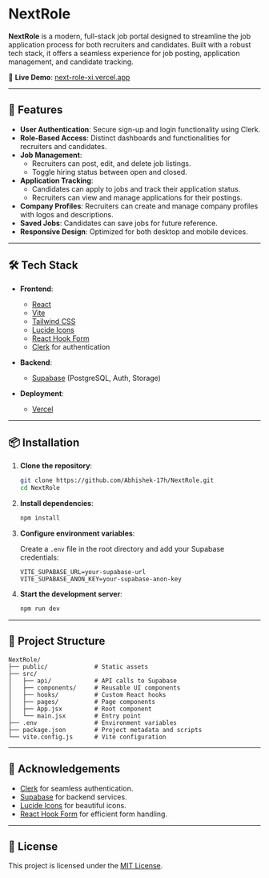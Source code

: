 # NextRole

**NextRole** is a modern, full-stack job portal designed to streamline the job application process for both recruiters and candidates. Built with a robust tech stack, it offers a seamless experience for job posting, application management, and candidate tracking.

🔗 **Live Demo**: [next-role-xi.vercel.app](https://next-role-xi.vercel.app)

---

## 🚀 Features

- **User Authentication**: Secure sign-up and login functionality using Clerk.
- **Role-Based Access**: Distinct dashboards and functionalities for recruiters and candidates.
- **Job Management**:
  - Recruiters can post, edit, and delete job listings.
  - Toggle hiring status between open and closed.
- **Application Tracking**:
  - Candidates can apply to jobs and track their application status.
  - Recruiters can view and manage applications for their postings.
- **Company Profiles**: Recruiters can create and manage company profiles with logos and descriptions.
- **Saved Jobs**: Candidates can save jobs for future reference.
- **Responsive Design**: Optimized for both desktop and mobile devices.

---

## 🛠️ Tech Stack

- **Frontend**:
  - [React](https://reactjs.org/)
  - [Vite](https://vitejs.dev/)
  - [Tailwind CSS](https://tailwindcss.com/)
  - [Lucide Icons](https://lucide.dev/)
  - [React Hook Form](https://react-hook-form.com/)
  - [Clerk](https://clerk.dev/) for authentication

- **Backend**:
  - [Supabase](https://supabase.com/) (PostgreSQL, Auth, Storage)

- **Deployment**:
  - [Vercel](https://vercel.com/)

---

## 📦 Installation

1. **Clone the repository**:

   ```bash
   git clone https://github.com/Abhishek-17h/NextRole.git
   cd NextRole
   ```

2. **Install dependencies**:

   ```bash
   npm install
   ```

3. **Configure environment variables**:

   Create a `.env` file in the root directory and add your Supabase credentials:

   ```env
   VITE_SUPABASE_URL=your-supabase-url
   VITE_SUPABASE_ANON_KEY=your-supabase-anon-key
   ```

4. **Start the development server**:

   ```bash
   npm run dev
   ```

---

## 📁 Project Structure

```
NextRole/
├── public/             # Static assets
├── src/
│   ├── api/            # API calls to Supabase
│   ├── components/     # Reusable UI components
│   ├── hooks/          # Custom React hooks
│   ├── pages/          # Page components
│   ├── App.jsx         # Root component
│   └── main.jsx        # Entry point
├── .env                # Environment variables
├── package.json        # Project metadata and scripts
└── vite.config.js      # Vite configuration
```

---

## 🙌 Acknowledgements

- [Clerk](https://clerk.dev/) for seamless authentication.
- [Supabase](https://supabase.com/) for backend services.
- [Lucide Icons](https://lucide.dev/) for beautiful icons.
- [React Hook Form](https://react-hook-form.com/) for efficient form handling.

---

## 📄 License

This project is licensed under the [MIT License](LICENSE).
